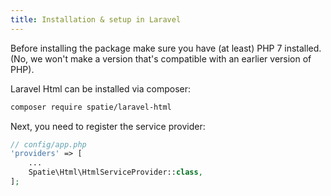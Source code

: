 ```yaml
---
title: Installation & setup in Laravel
---
```


Before installing the package make sure you have (at least) PHP 7 installed. (No, we won't make a version that's compatible with an earlier version of PHP).

Laravel Html can be installed via composer:

```bash
composer require spatie/laravel-html
```

Next, you need to register the service provider:

```php
// config/app.php
'providers' => [
    ...
    Spatie\Html\HtmlServiceProvider::class,
];
```
